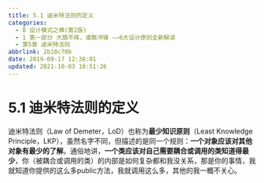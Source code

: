 ```yaml
---
title: 5.1 迪米特法则的定义
categories:
  - 8 设计模式之禅(第2版)
  - 1 第一部分 大旗不挥，谁敢冲锋 ——6大设计原则全新解读
  - 第5章 迪米特法则
abbrlink: 2b18c70b
date: 2019-09-17 12:38:01
updated: 2021-10-03 10:51:26
---
```

# 5.1 迪米特法则的定义 #
迪米特法则（Law of Demeter，LoD）也称为**最少知识原则**（Least Knowledge Principle，LKP），虽然名字不同，但描述的是同一个规则：**一个对象应该对其他对象有最少的了解**。通俗地讲，**一个类应该对自己需要耦合或调用的类知道得最少**，你（被耦合或调用的类）的内部是如何复杂都和我没关系，那是你的事情，我就知道你提供的这么多public方法，我就调用这么多，其他的我一概不关心。

